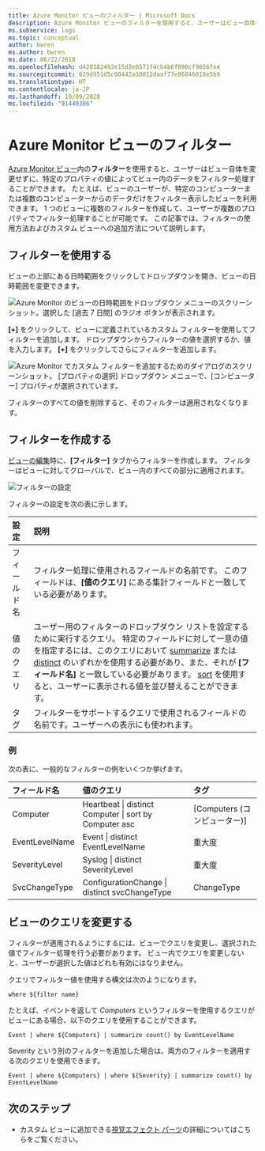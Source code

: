```yaml
---
title: Azure Monitor ビューのフィルター | Microsoft Docs
description: Azure Monitor ビューのフィルターを使用すると、ユーザーはビュー自体を変更せずに、特定のプロパティの値によってビュー内のデータをフィルター処理することができます。  この記事では、フィルターの使用方法およびカスタム ビューへの追加方法について説明します。
ms.subservice: logs
ms.topic: conceptual
author: bwren
ms.author: bwren
ms.date: 06/22/2018
ms.openlocfilehash: d428382493e15d2e0571f4cb4b6f090cf9056fe4
ms.sourcegitcommit: 829d951d5c90442a38012daaf77e86046018e5b9
ms.translationtype: HT
ms.contentlocale: ja-JP
ms.lasthandoff: 10/09/2020
ms.locfileid: "91449306"
---
```

# <a name="filters-in-azure-monitor-views"></a>Azure Monitor ビューのフィルター
[Azure Monitor ビュー](view-designer.md)内の**フィルター**を使用すると、ユーザーはビュー自体を変更せずに、特定のプロパティの値によってビュー内のデータをフィルター処理することができます。  たとえば、ビューのユーザーが、特定のコンピューターまたは複数のコンピューターからのデータだけをフィルター表示したビューを利用できます。  1 つのビューに複数のフィルターを作成して、ユーザーが複数のプロパティでフィルター処理することが可能です。  この記事では、フィルターの使用方法およびカスタム ビューへの追加方法について説明します。

## <a name="using-a-filter"></a>フィルターを使用する
ビューの上部にある日時範囲をクリックしてドロップダウンを開き、ビューの日時範囲を変更できます。

![Azure Monitor のビューの日時範囲をドロップダウン メニューのスクリーンショット。選択した [過去 7 日間] のラジオ ボタンが表示されます。](media/view-designer-filters/filters-example-time.png)

**[+]** をクリックして、ビューに定義されているカスタム フィルターを使用してフィルターを追加します。 ドロップダウンからフィルターの値を選択するか、値を入力します。 **[+]** をクリックしてさらにフィルターを追加します。 


![Azure Monitor でカスタム フィルターを追加するためのダイアログのスクリーンショット。 [プロパティの選択] ドロップダウン メニューで、[コンピューター] プロパティが選択されています。](media/view-designer-filters/filters-example-custom.png)

フィルターのすべての値を削除すると、そのフィルターは適用されなくなります。


## <a name="creating-a-filter"></a>フィルターを作成する

[ビューの編集](view-designer.md)時に、**[フィルター]** タブからフィルターを作成します。  フィルターはビューに対してグローバルで、ビュー内のすべての部分に適用されます。  

![フィルターの設定](media/view-designer-filters/filters-settings.png)

フィルターの設定を次の表に示します。

| 設定 | 説明 |
|:---|:---|
| フィールド名 | フィルター処理に使用されるフィールドの名前です。  このフィールドは、**[値のクエリ]** にある集計フィールドと一致している必要があります。 |
| 値のクエリ | ユーザー用のフィルターのドロップダウン リストを設定するために実行するクエリ。  特定のフィールドに対して一意の値を指定するには、このクエリにおいて [summarize](/azure/kusto/query/summarizeoperator) または [distinct](/azure/kusto/query/distinctoperator) のいずれかを使用する必要があり、また、それが **[フィールド名]** と一致している必要があります。  [sort](/azure/kusto/query/sortoperator) を使用すると、ユーザーに表示される値を並び替えることができます。 |
| タグ | フィルターをサポートするクエリで使用されるフィールドの名前です。ユーザーへの表示にも使われます。 |

### <a name="examples"></a>例

次の表に、一般的なフィルターの例をいくつか挙げます。  

| フィールド名 | 値のクエリ | タグ |
|:--|:--|:--|
| Computer   | Heartbeat &#124; distinct Computer &#124; sort by Computer asc | [Computers (コンピューター)] |
| EventLevelName | Event &#124; distinct EventLevelName | 重大度 |
| SeverityLevel | Syslog &#124; distinct SeverityLevel | 重大度 |
| SvcChangeType | ConfigurationChange &#124; distinct svcChangeType | ChangeType |


## <a name="modify-view-queries"></a>ビューのクエリを変更する

フィルターが適用されるようにするには、ビューでクエリを変更し、選択された値でフィルター処理を行う必要があります。  ビュー内でクエリを変更しないと、ユーザーが選択した値はどれも有効にはなりません。

クエリでフィルター値を使用する構文は次のようになります。 

`where ${filter name}`  

たとえば、イベントを返して _Computers_ というフィルターを使用するクエリがビューにある場合、以下のクエリを使用することができます。

```kusto
Event | where ${Computers} | summarize count() by EventLevelName
```

Severity という別のフィルターを追加した場合は、両方のフィルターを適用する次のクエリを使用できます。

```kusto
Event | where ${Computers} | where ${Severity} | summarize count() by EventLevelName
```

## <a name="next-steps"></a>次のステップ
* カスタム ビューに追加できる[視覚エフェクト パーツ](view-designer-parts.md)の詳細についてはこちらをご覧ください。
